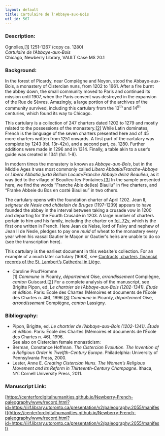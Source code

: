 ```yaml
---
layout: default
title: Cartulaire de l'Abbaye-aux-Bois
utl_id: 567
---
```


### Description:

Ognolles,<a id="_ftnref1">[[1]](#_ftn1)</a> 1251-1267 (copy ca. 1280)<br>
_Cartulaire de l’Abbaye-aux-Bois_<br>
Chicago, Newberry Library, VAULT Case MS 20.1

### Background:

In the forest of Picardy, near Compiègne and Noyon, stood the Abbaye-aux-Bois, a monastery of Cistercian nuns, from 1202 to 1661. After a fire burnt the abbey down, the small community moved to Paris and continued its mission until 1907, when the Paris convent was destroyed in the expansion of the Rue de Sèvres. Amazingly, a large portion of the archives of the community survived, including this cartulary from the 13<sup>th</sup> and 14<sup>th</sup> centuries, which found its way to Chicago.

This cartulary is a collection of 247 charters dated 1202 to 1279 and mostly related to the possessions of the monastery.<a id="_ftnref2">[[2]](#_ftn2)</a> While Latin dominates, French is the language of the seven charters presented here and of 45 more charters written from 1251 onwards. A first part of the cartulary was complete by 1243 (fol. 13r-42v), and a second part, ca. 1280. Further additions were made in 1296 and in 1314. Finally, a table akin to a user’s guide was created in 1341 (fol. 1-8).

In modern times the monastery is known as _Abbaye-aux-Bois_, but in the Middle Ages it was most commonly called _Libera Abbatia/Franche-Abbaye_ or _Libera Abbatia juxta Bellum Locum/Franche Abbaye delez Beaulieu_, as it was tied to the village of Beaulieu-les-Fontaines.<a id="_ftnref3">[[3]](#_ftn3)</a> In the sample presented here, we find the words “Franche Abie de(les) Biauliu” in five charters, and “Franke Abbeie du Bos en costé Biaulieu” in two others.

The cartulary opens with the foundation charter of April 1202. Jean II, _seigneur de Nesle _and_ châtelain de Bruges_ (1197-1239) appears to have founded the abbey in the interval between taking a crusade vow in 1200 and departing for the Fourth Crusade in 1203. A large number of charters pertain to him and his family, including the charter on [fol. 72v](https://paleography.library.utoronto.ca/islandora/object/paleography%3A2055#3f95e7a2-31d4-4f4a-8869-9a9579911843), which is the first one written in French. Here Jean de Nelse, lord of Falvy and nephew of Jean II de Nesle, pledges to pay one _muid_ of wheat to the monastery every year when his vassal Gautier le Maçon or Gautier's heirs are unable to do so (see the transcription here).

This cartulary is the earliest document in this website's collection. For an example of a much later cartulary (1693), see <a href="/islandora/object/paleography%3A1809#23f97e71-5de0-4ba9-a60d-238db9a77d0c">Contracts, charters, financial records of the St. Lambert’s Cathedral in Liège</a>.

- Caroline Prud’Homme<br>
<a id="_ftn1">[1]</a> _Commune_ in Picardy, _département_ Oise, _arrondissement_ Compiègne, _canton_ Guiscard.<a id="_ftn2">[[2]](#_ftnref2)</a> For a complete analysis of the manuscript, see Brigitte Pipon, ed. _Le chartrier de l’Abbaye-aux-Bois (1202-1341). Étude et édition_. Paris: École des Chartes (Mémoires et documents de l’École des Chartes n. 46), 1996.<a id="_ftn3">[[3]](#_ftnref3)</a> _Commune_ in Picardy, _département_ Oise, _arrondissement_ Compiègne, _canton_ Lassigny. 

### Bibliography:

- Pipon, Brigitte, ed. _Le chartrier de l’Abbaye-aux-Bois (1202-1341). Étude et édition_. Paris: École des Chartes (Mémoires et documents de l’École des Chartes n. 46), 1996.<br>
See also on Cistercian female monasticism:
- Berman, Constance Hoffman. _The Cistercian Evolution. The Invention of a Religious Order in Twelfth-Century Europe_. Philadelphia: University of Pennsylvania Press, 2000.
- Lester, Anne E. _Creating Cistercian Nuns. The Women’s Religious Movement and its Reform in Thirteenth-Century Champagne_. Ithaca, NY: Cornell University Press, 2011.

### Manuscript Link:

[https://centerfordigitalhumanities.github.io/Newberry-French-paleography/www/record.html?id=https://iiif.library.utoronto.ca/presentation/v2/paleography:2055/manifest](https://centerfordigitalhumanities.github.io/Newberry-French-paleography/www/record.html?id=https://iiif.library.utoronto.ca/presentation/v2/paleography:2055/manifest)
